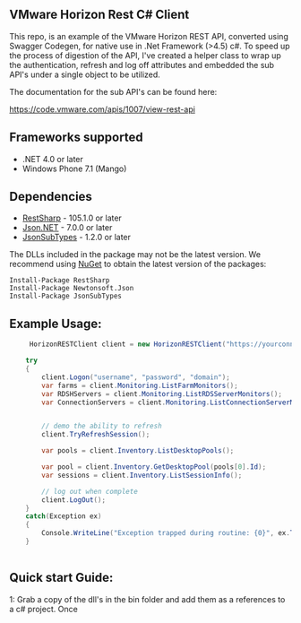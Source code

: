 ## VMware Horizon Rest C# Client

This repo, is an example of the VMware Horizon REST API, converted using Swagger Codegen, for native use in .Net Framework (>4.5) c#. To speed up the process of digestion of the API, I've created a helper class to wrap up the authentication, refresh and log off attributes and embedded the sub API's under a single object to be utilized.

The documentation for the sub API's can be found here: 

https://code.vmware.com/apis/1007/view-rest-api

<a name="frameworks-supported"></a>
## Frameworks supported
- .NET 4.0 or later
- Windows Phone 7.1 (Mango)

<a name="dependencies"></a>
## Dependencies
- [RestSharp](https://www.nuget.org/packages/RestSharp) - 105.1.0 or later
- [Json.NET](https://www.nuget.org/packages/Newtonsoft.Json/) - 7.0.0 or later
- [JsonSubTypes](https://www.nuget.org/packages/JsonSubTypes/) - 1.2.0 or later

The DLLs included in the package may not be the latest version. We recommend using [NuGet](https://docs.nuget.org/consume/installing-nuget) to obtain the latest version of the packages:
```
Install-Package RestSharp
Install-Package Newtonsoft.Json
Install-Package JsonSubTypes
```

## Example Usage:

``` c#
     HorizonRESTClient client = new HorizonRESTClient("https://yourconnectionserver/rest");

    try
    {
        client.Logon("username", "password", "domain");
        var farms = client.Monitoring.ListFarmMonitors();
        var RDSHServers = client.Monitoring.ListRDSServerMonitors();
        var ConnectionServers = client.Monitoring.ListConnectionServerMonitors();


        // demo the ability to refresh
        client.TryRefreshSession();

        var pools = client.Inventory.ListDesktopPools();

        var pool = client.Inventory.GetDesktopPool(pools[0].Id);
        var sessions = client.Inventory.ListSessionInfo();

        // log out when complete
        client.LogOut();
    }
    catch(Exception ex)
    {
        Console.WriteLine("Exception trapped during routine: {0}", ex.ToString());
    }
  

```

## Quick start Guide:

1: Grab a copy of the dll's in the bin folder and add them as a references to a c# project.
Once
